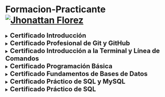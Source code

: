 # Formacion-Practicante <a href="mailto:florezj328@gmail.com"> <img src="https://img.shields.io/badge/Gmail-red?style=for-the-badge&logo=gmail&logoColor=white" width="80px" alt="Jhonattan Florez"/> </a>
<details>
<summary><strong style="font-size: 20px;">Certificado Introducción</strong></summary>

[![](Certificados/Introducción.png)](https://drive.google.com/file/d/1nxJHNRBWy02uzFMXRdlTGpPwmBVfapTT/view?usp=drive_link)
</details>


<details>
<summary><strong style="font-size: 20px;">Certificado Profesional de Git y GitHub</strong></summary>

[![](Certificados/Git-GitHub.png)](https://drive.google.com/file/d/1XW-JVrJaIUC9TCgjWaj4-hDTBLAQOO2V/view?usp=sharing)
</details>


<details>
<summary><strong style="font-size: 20px;">Certificado Introducción a la Terminal y Línea de Comandos</strong></summary>

[![](Certificados/Terminal.png)](https://drive.google.com/file/d/18_5xC1ZlVZydI-TEIRX8JWQqfAO4fDq0/view?usp=drive_link)
</details>


<details>
<summary><strong style="font-size: 20px;">Certificado Programación Básica</strong></summary>

[![](Certificados/Programación%20Básica.png)](https://drive.google.com/file/d/1nZJjJm70QA2vQrLC0de1D9TZb2gc5Jju/view?usp=drive_link)
</details>


<details>
<summary><strong style="font-size: 20px;">Certificado Fundamentos de Bases de Datos</strong></summary>

[![](Certificados/Bases%20De%20Datos.png)](https://drive.google.com/file/d/1Gpvv7s0G_hxzTHTDGWTjl3jsWB8ozUHk/view?usp=drive_link)
</details>


<details>
<summary><strong style="font-size: 20px;">Certificado Práctico de SQL y MySQL</strong></summary>

[![](Certificados/Practivo%20SQL%20y%20MYSQL.png)](https://drive.google.com/file/d/1dmJhU3ndfH6shFrC-vb8yGUoTU-FhTf3/view?usp=drive_link)
</details>


<details>
<summary><strong style="font-size: 20px;">Certificado Práctico de SQL</strong></summary>

[![](Certificados/Practico%20SQL.png)](https://drive.google.com/file/d/1sCkZvzUK_nhNGPfM9HO6vCQ82RZr__bs/view?usp=drive_link)
</details>